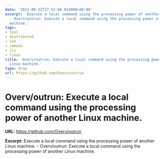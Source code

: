 ```yaml
---
date: '2021-08-22T17:52:06.024000+00:00'
excerpt: 'Execute a local command using the processing power of another Linux machine.
  - Overv/outrun: Execute a local command using the processing power of another Linux
  machine.'
tags:
- tool
- distributed
- ssh
- remote
- cli
- linux
title: 'Overv/outrun: Execute a local command using the processing power of another
  Linux machine.'
type: drop
url: https://github.com/Overv/outrun
---
```


# Overv/outrun: Execute a local command using the processing power of another Linux machine.

**URL:** https://github.com/Overv/outrun

**Excerpt:** Execute a local command using the processing power of another Linux machine. - Overv/outrun: Execute a local command using the processing power of another Linux machine.
